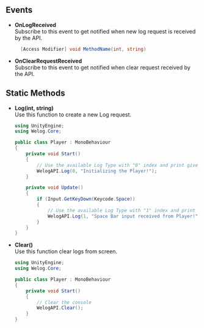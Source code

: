 ## Events
* **OnLogReceived** </br>
    Subscribe to this event to get notified when new log request is received by the API.
    
    ```csharp 
      [Access Modifier] void MethodName(int, string)
    ```
    
* **OnClearRequestReceived** </br>
   Subscribe to this event to get notified when clear request received by the API.

## Static Methods
* **Log(int, string)** </br>
    Use this function to create a new Log request.
   
    ```csharp
    using UnityEngine;
    using Welog.Core;

    public class Player : MonoBehaviour
    {
        private void Start()
        {
            // Use the available Log Type with "0" index and print given message
            WelogAPI.Log(0, "Initializing the Player!");
        }
    
        private void Update()
        {
            if (Input.GetKeyDown(Keycode.Space))
            {
                // Use the available Log Type with "1" index and print given message
                WelogAPI.Log(1, "Space Bar input received from Player!");
            }
        }
    }
  ```

* **Clear()** </br>
   Use this function clear logs from screen.
   
    ```csharp
    using UnityEngine;
    using Welog.Core;

    public class Player : MonoBehaviour
    {
        private void Start()
        {
            // Clear the console
            WelogAPI.Clear();    
        }
    }
  ```
